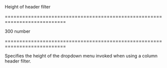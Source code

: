 <!--**
/*-------------------------------------------
    Auto-generated file. Do not modify.
-------------------------------------------

**-->
<!--d-->Height of header filter<!--/d-->
===========================================================================
<!--default-->300<!--/default-->
<!--type-->number<!--/type-->
===========================================================================

<!--shortDescription-->
Specifies the height of the dropdown menu invoked when using a column header filter.
<!--/shortDescription-->

<!--fullDescription-->

<!--/fullDescription-->
